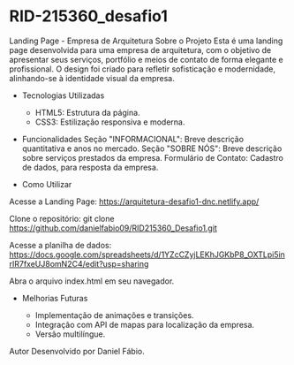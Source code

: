 # RID-215360_desafio1

Landing Page - Empresa de Arquitetura
Sobre o Projeto
Esta é uma landing page desenvolvida para uma empresa de arquitetura, com o objetivo de apresentar seus serviços, portfólio e meios de contato de forma elegante e profissional. O design foi criado para refletir sofisticação e modernidade, alinhando-se à identidade visual da empresa.

- Tecnologias Utilizadas

  - HTML5: Estrutura da página.
  - CSS3: Estilização responsiva e moderna.

- Funcionalidades
  Seção "INFORMACIONAL": Breve descrição quantitativa e anos no mercado.
  Seção "SOBRE NÓS": Breve descrição sobre serviços prestados da empresa.
  Formulário de Contato: Cadastro de dados, para resposta da empresa.

- Como Utilizar

Acesse a Landing Page: https://arquitetura-desafio1-dnc.netlify.app/

Clone o repositório: git clone https://github.com/danielfabio09/RID215360_Desafio1.git

Acesse a planilha de dados: https://docs.google.com/spreadsheets/d/1YZcCZyjLEKhJGKbP8_OXTLpi5inrIR7fxeUJ8omN2C4/edit?usp=sharing

Abra o arquivo index.html em seu navegador.

- Melhorias Futuras

  - Implementação de animações e transições.
  - Integração com API de mapas para localização da empresa.
  - Versão multilíngue.

Autor
Desenvolvido por Daniel Fábio.
